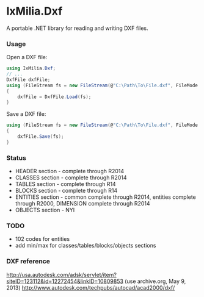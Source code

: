 ﻿IxMilia.Dxf
===========

A portable .NET library for reading and writing DXF files.

### Usage

Open a DXF file:

``` C#
using IxMilia.Dxf;
// ...
DxfFile dxfFile;
using (FileStream fs = new FileStream(@"C:\Path\To\File.dxf", FileMode.Open))
{
    dxfFile = DxfFile.Load(fs);
}
```

Save a DXF file:

``` C#
using (FileStream fs = new FileStream(@"C:\Path\To\File.dxf", FileMode.Open))
{
    dxfFile.Save(fs);
}
```

### Status

- HEADER section - complete through R2014
- CLASSES section - complete through R2014
- TABLES section - complete through R14
- BLOCKS section - complete through R14
- ENTITIES section - common complete through R2014, entities complete through R2000, DIMENSION complete through R2014
- OBJECTS section - NYI

### TODO

- 102 codes for entities
- add min/max for classes/tables/blocks/objects sections

### DXF reference

http://usa.autodesk.com/adsk/servlet/item?siteID=123112&id=12272454&linkID=10809853 (use archive.org, May 9, 2013)
http://www.autodesk.com/techpubs/autocad/acad2000/dxf/
